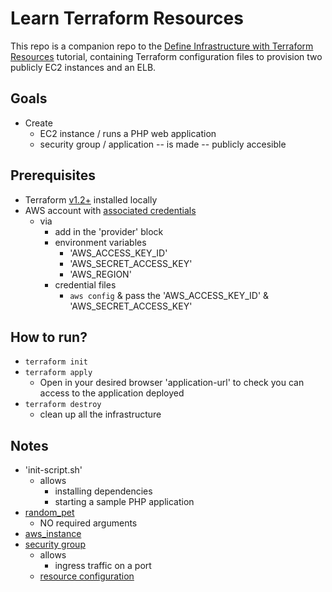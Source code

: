 # Learn Terraform Resources
This repo is a companion repo to the [Define Infrastructure with Terraform Resources](https://developer.hashicorp.com/terraform/tutorials/configuration-language/resource) tutorial, containing Terraform configuration files to provision two publicly EC2 instances and an ELB.

## Goals
* Create
  * EC2 instance / runs a PHP web application
  * security group / application -- is made -- publicly accesible

## Prerequisites
* Terraform [v1.2+](https://developer.hashicorp.com/terraform/tutorials/aws-get-started/install-cli) installed locally
* AWS account with [associated credentials](https://registry.terraform.io/providers/hashicorp/aws/latest/docs#authentication-and-configuration)
  * via
    * add in the 'provider' block
    * environment variables
      * 'AWS_ACCESS_KEY_ID'
      * 'AWS_SECRET_ACCESS_KEY'
      * 'AWS_REGION'
    * credential files
      * `aws config` & pass the 'AWS_ACCESS_KEY_ID' & 'AWS_SECRET_ACCESS_KEY'

## How to run?
* `terraform init`
* `terraform apply`
  * Open in your desired browser 'application-url' to check you can access to the application deployed
* `terraform destroy`
  * clean up all the infrastructure

## Notes
* 'init-script.sh'
  * allows
    * installing dependencies
    * starting a sample PHP application
* [random_pet](https://registry.terraform.io/providers/hashicorp/random/latest/docs/resources/pet)
  * NO required arguments
* [aws_instance](https://registry.terraform.io/providers/hashicorp/aws/latest/docs/resources/instance)
* [security group](https://docs.aws.amazon.com/vpc/latest/userguide/vpc-security-groups.html)
  * allows
    * ingress traffic on a port
  * [resource configuration](https://registry.terraform.io/providers/hashicorp/aws/latest/docs/resources/security_group)